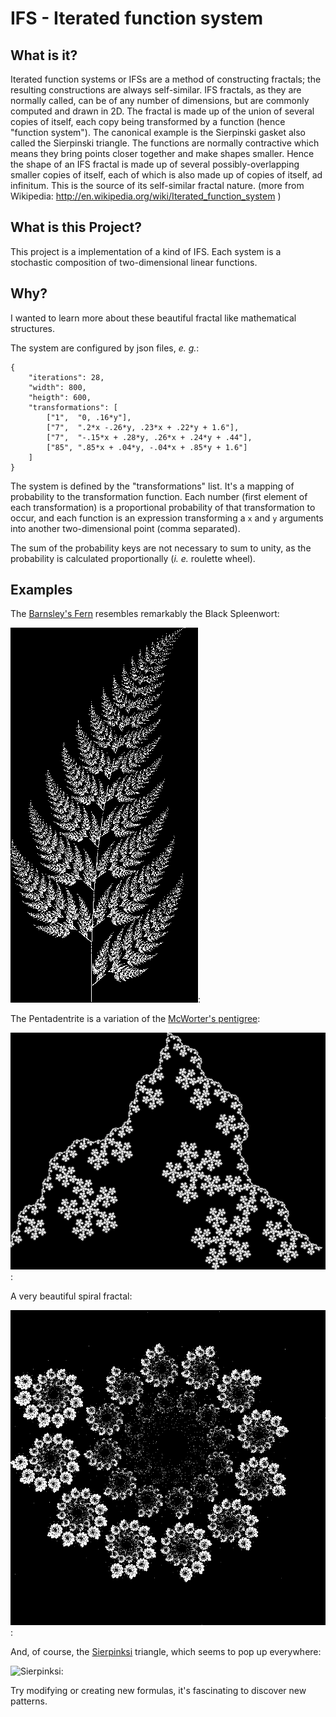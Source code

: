 IFS - Iterated function system
==============================

What is it?
-----------

Iterated function systems or IFSs are a method of constructing fractals;
the resulting constructions are always self-similar. IFS fractals,
as they are normally called, can be of any number of dimensions, but
are commonly computed and drawn in 2D. The fractal is made up of the
union of several copies of itself, each copy being transformed by
a function (hence "function system"). The canonical example is the
Sierpinski gasket also called the Sierpinski triangle. The functions
are normally contractive which means they bring points closer together
and make shapes smaller. Hence the shape of an IFS fractal is made
up of several possibly-overlapping smaller copies of itself, each
of which is also made up of copies of itself, ad infinitum. This is
the source of its self-similar fractal nature. (more from Wikipedia:
http://en.wikipedia.org/wiki/Iterated_function_system )

What is this Project?
---------------------

This project is a implementation of a kind of IFS. Each system is a stochastic
composition of two-dimensional linear functions.

Why?
---

I wanted to learn more about these beautiful fractal like mathematical
structures.

The system are configured by json files, _e. g._:

    {
        "iterations": 28,
        "width": 800,
        "heigth": 600,
        "transformations": [
            ["1",  "0, .16*y"],
            ["7",  ".2*x -.26*y, .23*x + .22*y + 1.6"],
            ["7",  "-.15*x + .28*y, .26*x + .24*y + .44"],
            ["85", ".85*x + .04*y, -.04*x + .85*y + 1.6"]
        ]
    }

The system is defined by the "transformations" list. It's a mapping of
probability to the transformation function. Each number (first element of each
transformation) is a proportional probability of that transformation to occur,
and each function is an expression transforming a `x` and `y` arguments into
another two-dimensional point (comma separated).

The sum of the probability keys are not necessary to sum to unity, as
the probability is calculated proportionally (_i. e._ roulette wheel).

Examples
--------

The [Barnsley's Fern](http://en.wikipedia.org/wiki/Barnsley_fern) resembles
remarkably the Black Spleenwort:

![Barnsley's Fern](images/barnsley-fern.png?raw=true):

The Pentadentrite is a variation of the [McWorter's
pentigree](http://ecademy.agnesscott.edu/~lriddle/ifs/pentigre/pentigre2.htm):

![Pentadentrite](images/pentadentrite.png?raw=true):

A very beautiful spiral fractal:

![Spiral](images/spiral.png?raw=true):

And, of course, the
[Sierpinksi](http://en.wikipedia.org/wiki/Sierpinski_triangle) triangle, which
seems to pop up everywhere:

![Sierpinksi](images/sierpinksi.png?raw=true):

Try modifying or creating new formulas, it's fascinating to discover new
patterns.

